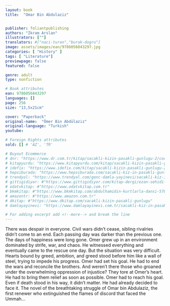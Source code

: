 ```yaml
---
layout: book
title:  "Omar Bin Abdulaziz"


publisher: foliantpublishing
authors: "İkram Arslan"
illustrators: [""]
translators: #["naci-turan","burak-dogru"]
image: assets/images/ean/9786056843297.jpg
categories: [ "History" ]
tags: [ "Literature"]
previewpage: false
featured: false

genre: adult
type: nonfiction

# Book attributes
ean: 9786056843297
languages: []
page: 256
size: "13,5x21cm"

cover: "Paperback"
original-name:  "Ömer Bin Abdülaziz"
original-language: "Turkish"
youtube:

# Foreign Rights attributes
sold: [] # 'AZ', 'TR'

# Buyout Ecommerce
# dnr: "https://www.dr.com.tr/kitap/sacakli-kizin-pasakli-gunlugu-2/cocuk-ve-genclik/genclik-10-yas/roman-oyku/urunno=0001893059001"
# kitapyurdu: "https://www.kitapyurdu.com/kitap/sacakli-kizin-pasakli-gunlugu-2-/560122.html&filter_name=Sa%C3%A7akl%C4%B1+K%C4%B1z%27%C4%B1n+Pasakl%C4%B1+G%C3%BCnl%C3%BC%C4%9F%C3%BC+2"
# idefix: "https://www.idefix.com/kitap/sacakli-kizin-pasakli-gunlugu-2/cocuk-ve-genclik/genclik-10-yas/roman-oyku/urunno=0001893059001"
# hepsiburada: "https://www.hepsiburada.com/sacakli-kiz-in-pasakli-gunlugu-2-damla-yayinevi-p-HBV000012ER86"
# trendyol: "https://www.trendyol.com/genc-damla-yayinevi/sacakli-kiz-in-pasakli-gunlugu-2-p-54825777"
# gittigidiyor: #"https://www.gittigidiyor.com/kitap-dergi/ezan-sehidi-adnan-menderes_pdp_732728793"
# odatvkitap: #"https://www.odatvkitap.com.tr"
# bkmkitap: #"https://www.bkmkitap.com/abdulhamidin-kurtlarla-dansi-578226"
# amazontr: #"https://www.amazon.com.tr"
# dkitap: #"https://www.dkitap.com/sacakli-kizin-pasakli-gunlugu"
# damlayayinevi: "https://www.damlayayinevi.com.tr/sacakli-kiz-in-pasakli-gunlugu-2-bu-iste-bi-terslik-var"

# For adding excerpt add <!--more--> and break the line
---
```

There was despair in everyone. Civil wars didn’t
cease, sibling rivalries didn’t come to an end. Each
passing day was darker than the previous one. The
days of happiness were long gone.
Omer grew up in an environment dominated by
strife, war, and chaos. He witnessed everything
and eventually came to the rescue one day.
But the situation was very difficult. Hearts bound
by greed, ambition, and greed stood before him
like a wall of steel, trying to impede his progress.
Omer had set his goal. He had to end the wars
and reconcile the brothers. And weren’t there those
who groaned under the overwhelming oppression
of injustice? They tore at Omer’s heart. He had to
bring them relief as soon as possible.
Omer had to reach his goal. Even if death stood
in his way, it didn’t matter. He had already decided
to face it.
The novel of the breathtaking struggle of Omar
bin Abdulaziz, the first renewer who extinguished
the flames of discord that faced the Ummah...
<!--more--> 

